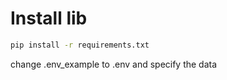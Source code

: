 # Install lib
```bash
pip install -r requirements.txt
```

change .env_example to .env and specify the data
 
